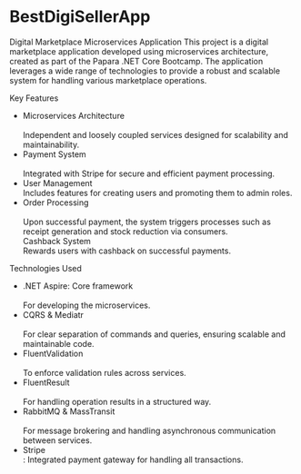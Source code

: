 # BestDigiSellerApp

Digital Marketplace Microservices Application
This project is a digital marketplace application developed using microservices architecture, created as part of the Papara .NET Core Bootcamp. The application leverages a wide range of technologies to provide a robust and scalable system for handling various marketplace operations.

Key Features
<ul>
<li>Microservices Architecture</li>
    <br>
  Independent and loosely coupled services designed for scalability and maintainability.
<br>
<li>Payment System</li>
    <br>
  Integrated with Stripe for secure and efficient payment processing.
<br>
<li>User Management</li
    <br>
  Includes features for creating users and promoting them to admin roles.
<br>
<li>Order Processing</li>
    <br>
  Upon successful payment, the system triggers processes such as receipt generation and stock reduction via consumers.
<br>
Cashback System
    <br>
  Rewards users with cashback on successful payments.
<br>
</ul>
Technologies Used
<ul>
<li>.NET Aspire: Core framework</li>
    <br>
  For developing the microservices.
  <br>
<li>CQRS & Mediatr</li>
    <br>
  For clear separation of commands and queries, ensuring scalable and maintainable code.
  <br>
<li>FluentValidation</li>
    <br>
  To enforce validation rules across services.
  <br>
<li>FluentResult</li>
    <br>
  For handling operation results in a structured way.
  <br>
<li>RabbitMQ & MassTransit</li> 
  <br>
For message brokering and handling asynchronous communication between services.
  <br>
<li>Stripe</li>: Integrated payment gateway for handling all transactions.
</ul>
